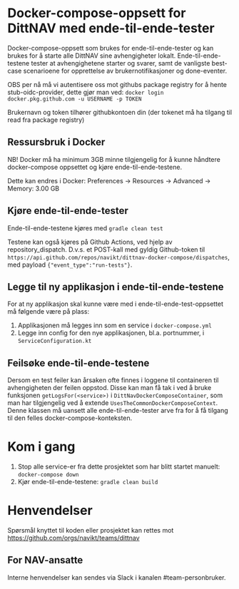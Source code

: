 # Docker-compose-oppsett for DittNAV med ende-til-ende-tester
Docker-compose-oppsett som brukes for ende-til-ende-tester og kan brukes for å starte alle DittNAV sine avhengigheter lokalt.
Ende-til-ende-testene tester at avhengighetene starter og svarer, samt de vanligste best-case scenarioene for opprettelse av
brukernotifikasjoner og done-eventer.

OBS per nå må vi autentisere oss mot githubs package registry for å hente stub-oidc-provider, dette gjør man ved:
`docker login docker.pkg.github.com -u USERNAME -p TOKEN`

Brukernavn og token tilhører githubkontoen din (der tokenet må ha tilgang til read fra package registry)

## Ressursbruk i Docker
NB! Docker må ha minimum 3GB minne tilgjengelig for å kunne håndtere docker-compose oppsettet og kjøre ende-til-ende-testene. 

Dette kan endres i Docker: 
Preferences -> Resources -> Advanced -> Memory: 3.00 GB

## Kjøre ende-til-ende-tester

Ende-til-ende-testene kjøres med `gradle clean test`

Testene kan også kjøres på Github Actions, ved hjelp av repository_dispatch. D.v.s. et POST-kall med gyldig Github-token til 
`https://api.github.com/repos/navikt/dittnav-docker-compose/dispatches`, med payload `{"event_type":"run-tests"}`.

## Legge til ny applikasjon i ende-til-ende-testene

For at ny applikasjon skal kunne være med i ende-til-ende-test-oppsettet må følgende være på plass:
1. Applikasjonen må legges inn som en service i `docker-compose.yml`
2. Legge inn config for den nye applikasjonen, bl.a. portnummer, i `ServiceConfiguration.kt`

## Feilsøke ende-til-ende-testene

Dersom en test feiler kan årsaken ofte finnes i loggene til containeren til avhengigheten der feilen oppstod. Disse kan man få tak
i ved å bruke funksjonen `getLogsFor(<service>)` i `DittNavDockerComposeContainer`, som man har tilgjengelig ved å extende `UsesTheCommonDockerComposeContext`. Denne
klassen må uansett alle ende-til-ende-tester arve fra for å få tilgang til den felles docker-compose-konteksten.

# Kom i gang
1. Stop alle service-er fra dette prosjektet som har blitt startet manuelt: `docker-compose down`
2. Kjør ende-til-ende-testene: `gradle clean build`

# Henvendelser

Spørsmål knyttet til koden eller prosjektet kan rettes mot https://github.com/orgs/navikt/teams/dittnav

## For NAV-ansatte

Interne henvendelser kan sendes via Slack i kanalen #team-personbruker.
